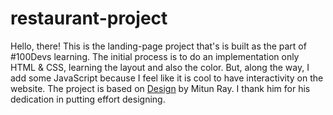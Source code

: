 # restaurant-project
Hello, there! This is the landing-page project that's is built as the part of #100Devs learning. The initial process is to do an implementation only HTML & CSS, learning the layout and also the color.
But, along the way, I add some JavaScript because I feel like it is cool to have interactivity on the website.
The project is based on <a href="https://dribbble.com/shots/12927498-Cuisine-Restaurant-Website">Design</a> by Mitun Ray. I thank him for his dedication in putting effort designing.
